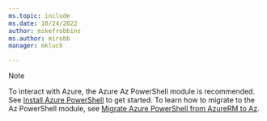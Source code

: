 ```yaml
---
ms.topic: include
ms.date: 10/24/2022
author: mikefrobbins
ms.author: mirobb
manager: mkluck

---
```

> [!NOTE]
> To interact with Azure, the Azure Az PowerShell module is recommended. See [Install Azure PowerShell](/powershell/azure/install-az-ps) to get started. To learn how to migrate to the Az PowerShell module, see [Migrate Azure PowerShell from AzureRM to Az](/powershell/azure/migrate-from-azurerm-to-az).